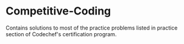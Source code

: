 # Competitive-Coding
Contains solutions to most of the practice problems listed in practice section of  Codechef's certification program.
